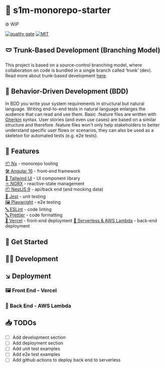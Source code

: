 # 🚀 s1m-monorepo-starter

⚙️ WIP

[![quality gate](https://sonarcloud.io/api/project_badges/measure?project=SimonPhumin_s1m-monorepo-starter&metric=alert_status)](https://sonarcloud.io/project/overview?id=SimonPhumin_s1m-monorepo-starter)
[![MIT](https://img.shields.io/packagist/l/doctrine/orm.svg)](https://github.com/simonphumin/s1m-monorepo-starter/blob/main/LICENSE)

## 🩲 Trunk-Based Development (Branching Model)

This project is based on a source-control branching model, where collaboration on code is bundled in a single branch called ‘trunk’ (dev).
Read more about trunk-based development [here](https://trunkbaseddevelopment.com/).

## 🥒 Behavior-Driven Development (BDD)

In BDD you write your system requirements in structural but natural language. Writing end-to-end tests in natural language enlarges the audience that can read and use them.
Basic .feature files are written with [Gherkin](https://cucumber.io/docs/gherkin/) syntax. User stories (and even use cases) are based on a similar structure and therefore .feature files won't only help stakeholders to better understand specific user flows or scenarios, they can also be used as a skeleton for automated tests (e.g. e2e tests).

## 🎯 Features

[📦 Nx](https://nx.dev/) - monorepo tooling  
[🛠️ Angular 16](https://angular.io/) - front-end framework  
[🎨 Tailwind UI](https://tailwindui.com/) - UI component library  
[⚛️ NGRX](https://ngrx.io/) - reactive-state management  
[📦 NestJS 9](https://nestjs.com/) - api/back end (and mocking data)  
[🧪 Jest](https://jestjs.io/) - unit testing  
[🖼️ Playwright](https://playwright.dev/) - e2e testing  
[🔤 ESLint](https://eslint.org/) - code linting  
[🔤 Prettier](https://prettier.io/) - code formatting  
[💾 Vercel](https://www.Vercel.com/) - front-end deployment
[💾 Serverless & AWS Lambda](https://aws.amazon.com/lambda/) - back-end deployment

## 🛫 Get Started

## 👩‍💻 Development

## ↘️ Deployment

### 🖼️ Front End - Vercel

### 🍑 Back End - AWS Lambda

## 📥 TODOs

- [ ] Add development section
- [ ] Add deployment section
- [ ] Add unit test examples
- [ ] Add e2e test examples
- [ ] Add github actions to deploy back end to serverless
